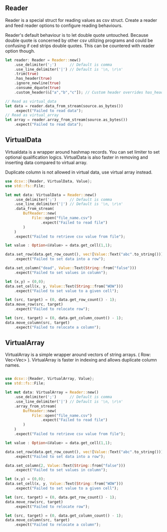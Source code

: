 ## Reader

Reader is a special struct for reading values as csv struct. Create a reader
and feed reader options to configure reading behaviours. 

Reader's default behaviour is to let double quote untouched. Because double
quote is concerned by other csv utilizing programs and could be confusing if
ced strips double quotes. This can be countered with reader option though.

```rust
let reader: Reader = Reader::new()
    .use_delimiter(';')      // Default is comma
    .use_line_delimiter('|') // Default is '\n, \r\n'
	.trim(true)
	.has_header(true)
	.ignore_newline(true)
	.consume_dquote(true)
	.custom_header(&["a","b","c"]); // Custom header overrides has_header option

// Read as virtual_data
let data = reader.data_from_stream(source.as_bytes())
    .expect("Failed to read data");
// Read as virtual_array
let array = reader.array_from_stream(source.as_bytes())
    .expect("Failed to read data");
```

## VirtualData

Virtualdata is a wrapper around hashmap records. You can set limiter to set
optional qualification logics. VirtualData is also faster in removing and
inserting data compared to virtual array.

Duplicate column is not allowed in virtual data, use virtual array instead.

```rust
use dcsv::{Reader, VirtualData, Value};
use std::fs::File;

let mut data: VirtualData = Reader::new()
    .use_delimiter(';')      // Default is comma
    .use_line_delimiter('|') // Default is '\n, \r\n'
    .data_from_stream(
        BufReader::new(
            File::open("file_name.csv")
                .expect("Failed to read file")
        )
    )
    .expect("Failed to retrieve csv value from file");

let value : Option<&Value> = data.get_cell(1,1);

data.set_row(data.get_row_count(), vec![Value::Text("abc".to_string())])
	.expect("Failed to set data into a row");

data.set_column("dead", Value::Text(String::from("false")))
	.expect("Failed to set values in column");

let (x,y) = (0,0);
data.set_cell(x, y, Value::Text(String::from("WOW")))
	.expect("Failed to set value to a given cell");

let (src, target) = (0, data.get_row_count() - 1);
data.move_row(src, target)
	.expect("Failed to relocate row");

let (src, target) = (0, data.get_column_count() - 1);
data.move_column(src, target)
	.expect("Failed to relocate a column");
```

## VirtualArray

VirtualArray is a simple wrapper around vectors of string arrays. ( Row:
Vec<Vec<String>> ). VirtualArray is faster in indexing and allows
duplicate column names.

```rust

use dcsv::{Reader, VirtualArray, Value};
use std::fs::File;

let mut data: VirtualArray = Reader::new()
    .use_delimiter(';')      // Default is comma
    .use_line_delimiter('|') // Default is '\n, \r\n'
    .array_from_stream(
        BufReader::new(
            File::open("file_name.csv")
                .expect("Failed to read file")
        )
    )
    .expect("Failed to retrieve csv value from file");

let value : Option<&Value> = data.get_cell(1,1);

data.set_row(data.get_row_count(), vec![Value::Text("abc".to_string())])
	.expect("Failed to set data into a row");

data.set_column(2, Value::Text(String::from("false")))
	.expect("Failed to set values in column");

let (x,y) = (0,0);
data.set_cell(x, y, Value::Text(String::from("WOW")))
	.expect("Failed to set value to a given cell");

let (src, target) = (0, data.get_row_count() - 1);
data.move_row(src, target)
	.expect("Failed to relocate row");

let (src, target) = (0, data.get_column_count() - 1);
data.move_column(src, target)
	.expect("Failed to relocate a column");
```
